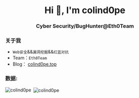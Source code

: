 <h1 align="center">Hi 👋, I'm colind0pe</h1>
<h3 align="center">Cyber Security/BugHunter@Eth0Team</h3>

### 关于我

- `Web安全`&&`漏洞挖掘`&&`红蓝对抗`
- Team：`Eth0Team`
- Blog： [colind0pe.top](https://colind0pe.top)

<h3 align="left">数据:</h3>
<p align="left">
</p>


<p><img align="left" src="https://github-readme-stats.vercel.app/api/top-langs?username=colind0pe&show_icons=true&locale=en&layout=compact" alt="colind0pe" /></p>

<p>&nbsp;<img align="center" src="https://github-readme-stats.vercel.app/api?username=colind0pe&show_icons=true&locale=en" alt="colind0pe" /></p>

